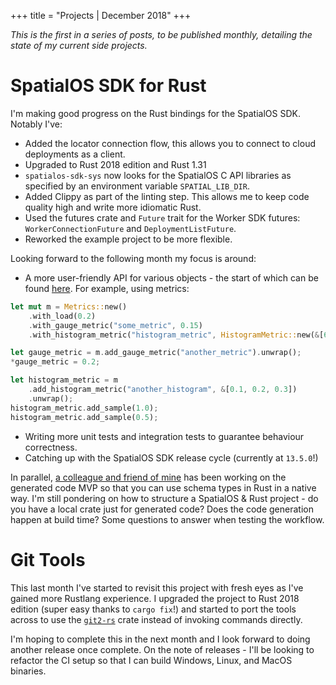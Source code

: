+++
title = "Projects | December 2018"
+++

_This is the first in a series of posts, to be published monthly, detailing the state of my current side projects._

# SpatialOS SDK for Rust

I'm making good progress on the Rust bindings for the SpatialOS SDK. Notably I've:

- Added the locator connection flow, this allows you to connect to cloud deployments as a client.
- Upgraded to Rust 2018 edition and Rust 1.31
- `spatialos-sdk-sys` now looks for the SpatialOS C API libraries as specified by an environment variable `SPATIAL_LIB_DIR`.
- Added Clippy as part of the linting step. This allows me to keep code quality high and write more idiomatic Rust.
- Used the futures crate and `Future` trait for the Worker SDK futures: `WorkerConnectionFuture` and `DeploymentListFuture`. 
- Reworked the example project to be more flexible.

Looking forward to the following month my focus is around: 

- A more user-friendly API for various objects - the start of which can be found [here](https://github.com/jamiebrynes7/spatialos-sdk-rs/pull/37). For example, using metrics:

```rust
let mut m = Metrics::new()
    .with_load(0.2)
    .with_gauge_metric("some_metric", 0.15)
    .with_histogram_metric("histogram_metric", HistogramMetric::new(&[6.7]));

let gauge_metric = m.add_gauge_metric("another_metric").unwrap();
*gauge_metric = 0.2;

let histogram_metric = m
    .add_histogram_metric("another_histogram", &[0.1, 0.2, 0.3])
    .unwrap();
histogram_metric.add_sample(1.0);
histogram_metric.add_sample(0.5);
```

- Writing more unit tests and integration tests to guarantee behaviour correctness.
- Catching up with the SpatialOS SDK release cycle (currently at `13.5.0`!)

In parallel, [a colleague and friend of mine](http://dga.me.uk/) has been working on the generated code MVP so that you can use schema types in Rust in a native way. I'm still pondering on how to structure a SpatialOS & Rust project - do you have a local crate just for generated code? Does the code generation happen at build time? Some questions to answer when testing the workflow.

# Git Tools

This last month I've started to revisit this project with fresh eyes as I've gained more Rustlang experience. I upgraded the project to Rust 2018 edition (super easy thanks to `cargo fix`!) and started to port the tools across to use the [`git2-rs`](https://github.com/alexcrichton/git2-rs) crate instead of invoking commands directly.

I'm hoping to complete this in the next month and I look forward to doing another release once complete. On the note of releases - I'll be looking to refactor the CI setup so that I can build Windows, Linux, and MacOS binaries.